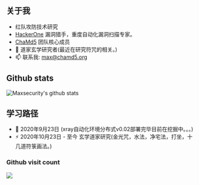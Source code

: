 ## 关于我

- 红队攻防技术研究
- [HackerOne](https://hackerone.com/maxsecurity) 漏洞猎手，重度自动化漏洞扫描专家。
- [ChaMd5](http://www.chamd5.org/) 团队核心成员
- 🌱 道家玄学研究者(最近在研究符咒的相关。)
- 📫 联系我: max@chamd5.org

## Github stats
![Maxsecurity's github stats](https://github-readme-stats.vercel.app/api?username=Maxsecurity&count_private=true&show_icons=true)

## 学习路径
- 🔭 2020年9月23日 (xray自动化环境分布式v0.02部署完毕目前在挖掘中。。。)
- ⚡ 2020年10月23日 - 至今 玄学道家研究(金光咒，水法，净宅法，打坐，十几道符箓画法。)

### Github visit count
<p align="left"> 
  <img src="https://profile-counter.glitch.me/Maxsecurity/count.svg" /><br>
</p>
